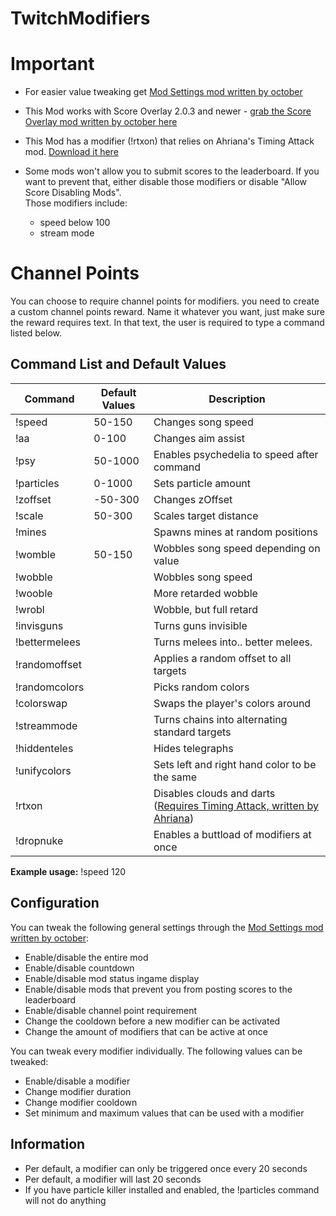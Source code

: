 # TwitchModifiers

# Important
* For easier value tweaking get [Mod Settings mod written by october](https://github.com/octoberU/ModSettings/releases/latest)
* This Mod works with Score Overlay 2.0.3 and newer - [grab the Score Overlay mod written by october here](https://github.com/octoberU/ScoreOverlay/releases//latest)
* This Mod has a modifier (!rtxon) that relies on Ahriana's Timing Attack mod. [Download it here](https://github.com/Ahriana/AUDICA-Timing-Attack/releases/latest)
* Some mods won't allow you to submit scores to the leaderboard. If you want to prevent that, either disable those modifiers or disable "Allow Score Disabling Mods". <br /> Those modifiers include: 

   * speed below 100  
   * stream mode

# Channel Points
You can choose to require channel points for modifiers. you need to create a custom channel points reward. Name it whatever you want, just make sure the reward requires text. In that text, the user is required to type a command listed below.


## Command List and Default Values

 Command  | Default Values | Description 
 --- | --- | --- | 
 !speed | 50-150 | Changes song speed 
 !aa | 0-100 | Changes aim assist 
 !psy | 50-1000 | Enables psychedelia to speed after command
 !particles | 0-1000 | Sets particle amount
 !zoffset | -50-300 | Changes zOffset 
 !scale | 50-300 | Scales target distance
 !mines |  | Spawns mines at random positions 
 !womble | 50-150 | Wobbles song speed depending on value 
 !wobble |  | Wobbles song speed 
 !wooble |  | More retarded wobble 
 !wrobl |  | Wobble, but full retard 
 !invisguns |  | Turns guns invisible 
 !bettermelees |  | Turns melees into.. better melees.
 !randomoffset |  | Applies a random offset to all targets 
 !randomcolors |  | Picks random colors
 !colorswap |  | Swaps the player's colors around
 !streammode | | Turns chains into alternating standard targets
 !hiddenteles | | Hides telegraphs
 !unifycolors | | Sets left and right hand color to be the same
 !rtxon | | Disables clouds and darts ([Requires Timing Attack, written by Ahriana](https://github.com/Ahriana/AUDICA-Timing-Attack/releases/latest))
 !dropnuke | | Enables a buttload of modifiers at once
 
 **Example usage:** !speed 120
 
 ## Configuration
 You can tweak the following general settings through the [Mod Settings mod written by october](https://github.com/octoberU/ModSettings/releases/latest):
 * Enable/disable the entire mod
 * Enable/disable countdown
 * Enable/disable mod status ingame display
 * Enable/disable mods that prevent you from posting scores to the leaderboard
 * Enable/disable channel point requirement
 * Change the cooldown before a new modifier can be activated
 * Change the amount of modifiers that can be active at once
 
 You can tweak every modifier individually. The following values can be tweaked:
 * Enable/disable a modifier
 * Change modifier duration
 * Change modifier cooldown
 * Set minimum and maximum values that can be used with a modifier
 
 ## Information
 * Per default, a modifier can only be triggered once every 20 seconds
 * Per default, a modifier will last 20 seconds
 * If you have particle killer installed and enabled, the !particles command will not do anything
